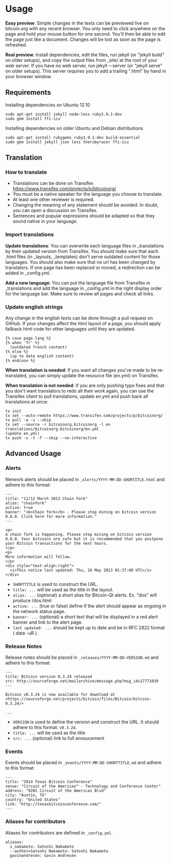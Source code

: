 # Usage

**Easy preview**: Simple changes in the texts can be previewed live on bitcoin.org with any recent browser. You only need to click anywhere on the page and hold your mouse button for one second. You'll then be able to edit the page just like a document. Changes will be lost as soon as the page is refreshed.

**Real preview**: Install dependencies, edit the files, run jekyll (or "jekyll build" on older setups), and copy the output files from _site/ at the root of your web server. If you have no web server, run jekyll --server (or "jekyll serve" on older setups). This server requires you to add a trailing ".html" by hand in your browser window.

## Requirements

Installing dependencies on Ubuntu 12.10

    sudo apt-get install jekyll node-less ruby1.9.1-dev
    sudo gem install ffi-icu

Installing dependencies on older Ubuntu and Debian distributions

    sudo apt-get install rubygems ruby1.9.1-dev build-essential
    sudo gem install jekyll json less therubyracer ffi-icu

## Translation

### How to translate

* Translations can be done on Transifex https://www.transifex.com/projects/p/bitcoinorg/
* You must be a native speaker for the language you choose to translate.
* At least one other reviewer is required.
* Changing the meaning of any statement should be avoided. In doubt, you can open a discussion on Transifex.
* Sentences and popular expressions should be adapted so that they sound native in your language.

### Import translations

**Update translations**: You can overwrite each language files in _translations by their updated version from Transifex. You should make sure that each .html files (in _layouts, _templates) don't serve outdated content for those languages. You should also make sure that no url has been changed by translators. If one page has been replaced or moved, a redirection can be added in _config.yml.

**Add a new language**: You can put the language file from Transifex in _translations and add the language in _config.yml in the right display order for the language bar. Make sure to review all pages and check all links.

### Update english strings

Any change in the english texts can be done through a pull request on GitHub. If your changes affect the html layout of a page, you should apply fallback html code for other languages until they are updated.

    {% case page.lang %}
    {% when 'fr' %}
      (outdated french content)
    {% else %}
      (up to date english content)
    {% endcase %}

**When translation is needed**: If you want all changes you've made to be re-translated, you can simply update the resource file (en.yml) on Transifex.

**When translation is not needed**: If you are only pushing typo fixes and that you don't want translators to redo all their work again, you can use the Transifex client to pull translations, update en.yml and push back all translations at once:

    tx init
    tx set --auto-remote https://www.transifex.com/projects/p/bitcoinorg/
    tx pull -a -s --skip
    tx set --source -r bitcoinorg.bitcoinorg -l en translations/bitcoinorg.bitcoinorg/en.yml
    (update en.yml)
    tx push -s -t -f --skip --no-interactive

## Advanced Usage

### Alerts

Network alerts should be placed in `_alerts/YYYY-MM-DD-SHORTITLE.html` and adhere to this format:

```
---
title: "11/12 March 2013 Chain Fork"
alias: "chainfork"
active: true
banner: "<b>Chain fork</b> - Please stop mining on bitcoin version 0.8.0. Click here for more information."
---

<p>
A chain fork is happening. Please stop mining on bitcoin version 0.8.0. Your bitcoins are safe but it is recommended that you postpone your Bitcoin transactions for the next hours.
</p>
<p>
More information will follow.
</p>
<div style="text-align:right">
  <i>This notice last updated: Thu, 16 May 2013 01:37:00 UTC</i>
</div>

```
* `SHORTTITLE` is used to construct the URL.
* `title: ...` will be used as the title in the layout.
* `alias: ...` (optional) a short alias for Bitcoin-Qt alerts. Ex. "dos" will produce /dos.html
* `active: ...` (true or false) define if the alert should appear as ongoing in the network status page.
* `banner: ...` (optional) a short text that will be displayed in a red alert banner and link to the alert page.
* `last updated: ...` should be kept up to date and be in RFC 2822 format ( date -uR ).

### Release Notes

Release notes should be placed in `_releases/YYYY-MM-DD-VERSION.md` and adhere to this format:

```
---
title: Bitcoin version 0.3.24 released
src: http://sourceforge.net/mailarchive/message.php?msg_id=27771039
---

Bitcoin v0.3.24 is now available for download at
<https://sourceforge.net/projects/bitcoin/files/Bitcoin/bitcoin-0.3.24/>

...
```
* `VERSION` is used to define the version and construct the URL. It should adhere to this format: `v0.3.24`.
* `title: ...` will be used as the title
* `src: ...` (optional) link to full annoucement

### Events

Events should be placed in `_events/YYYY-MM-DD-SHORTTITLE.md` and adhere to this format:

```
---
title: "2014 Texas Bitcoin Conference"
venue: "Circuit of the Americas™ - Technology and Conference Center"
address: "9201 Circuit of the Americas Blvd"
city: "Austin, TX"
country: "United States"
link: "http://texasbitcoinconference.com/"
---
```

### Aliases for contributors

Aliases for contributors are defined in ```_config.yml```.

```
aliases:
  s_nakamoto: Satoshi Nakamoto
  --author=Satoshi Nakamoto: Satoshi Nakamoto
  gavinandresen: Gavin Andresen
```
